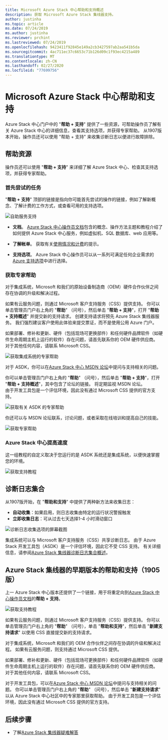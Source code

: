 ```yaml
---
title: Microsoft Azure Stack 中心帮助和支持概述
description: 获取 Microsoft Azure Stack 集线器支持。
author: justinha
ms.topic: article
ms.date: 07/24/2019
ms.author: justinha
ms.reviewer: prchint
ms.lastreviewed: 07/24/2019
ms.openlocfilehash: 9423411f92845e149a2cb3427597ab2aa541b5da
ms.sourcegitcommit: 4ac711ec37c6653c71b126d09c1f93ec4215a489
ms.translationtype: MT
ms.contentlocale: zh-CN
ms.lasthandoff: 02/27/2020
ms.locfileid: "77699756"
---
```

# <a name="microsoft-azure-stack-hub-help-and-support"></a>Microsoft Azure Stack 中心帮助和支持

Azure Stack 中心门户中的 "**帮助 + 支持**" 提供了一些资源，可帮助操作员了解有关 Azure Stack 中心的详细信息，查看其支持选项，并获得专家帮助。 从1907版本开始，操作员还可以使用 "帮助 + 支持" 来收集诊断日志以便进行故障排除。  

## <a name="help-resources"></a>帮助资源 

操作员还可以使用 "**帮助 + 支持**" 来详细了解 Azure Stack 中心、检查其支持选项，并获得专家帮助。 

### <a name="things-to-try-first"></a>首先尝试的任务

"**帮助 + 支持**" 顶部的链接是指向你可能首先尝试的操作的链接，例如了解新概念、了解计费的工作方式，或查看可用的支持选项。 

![自助服务支持](media/azure-stack-help-and-support/get-support-tiles.png)

- **文档**。 [Azure Stack 中心操作员文档](index.yml)包含的概念、操作方法主题和教程介绍了如何提供 Azure Stack 中心服务，例如虚拟机、SQL 数据库、web 应用等。 

- **了解帐单**。 获取有关[使用情况和计费](azure-stack-billing-and-chargeback.md)的提示。

- **支持选项**。 Azure Stack 中心操作员可以从一系列可满足任何企业需求的[Azure 支持选项](https://aka.ms/azstacksupport)中进行选择。 

### <a name="get-expert-help"></a>获取专家帮助 

对于集成系统，Microsoft 和我们的原始设备制造商（OEM）硬件合作伙伴之间存在协调的升级和解决过程。

如果有云服务问题，则通过 Microsoft 客户支持服务（CSS）提供支持。 你可以单击管理员门户右上角的 "**帮助**" （问号），然后单击 "**帮助 + 支持**"，打开 "**帮助 + 支持概述**" 并提交新的支持请求。 创建支持请求将预先 Azure Stack 集线器服务。 我们强烈建议客户使用此体验来提交票证，而不是使用公用 Azure 门户。 

如果部署、修补和更新、硬件（包括现场可更换部件）和任何硬件品牌软件（如硬件生命周期主机上运行的软件）存在问题，请首先联系你的 OEM 硬件供应商。 对于其他任何内容，请联系 Microsoft CSS。

![获取集成系统的专家帮助](media/azure-stack-help-and-support/get-support-integrated.png)

对于 ASDK，你可以在[Azure Stack 中心 MSDN 论坛](https://social.msdn.microsoft.com/Forums/azure/home?forum=azurestack)中提问与支持相关的问题。 

你可以单击管理员门户右上角的 "**帮助**" （问号），然后单击 "**帮助 + 支持**"，打开 "**帮助 + 支持概述**"，其中包含了论坛的链接。 将定期监视 MSDN 论坛。  
由于开发工具包是一个评估环境，因此没有通过 Microsoft CSS 提供的官方支持。

![获取有关 ASDK 的专家帮助](media/azure-stack-help-and-support/get-support-asdk.png)

你还可以与 MSDN 论坛联系，讨论问题，或者采取在线培训和提高自己的技能。 

![获取专家帮助](media/azure-stack-help-and-support/get-support-cards.png)

### <a name="get-up-to-speed-with-azure-stack-hub"></a>Azure Stack 中心提高速度

这一组教程的自定义取决于您运行的是 ASDK 系统还是集成系统，以便快速掌握您的环境。 

![获取支持教程](media/azure-stack-help-and-support/get-support-tutorials.png)

## <a name="diagnostic-log-collection"></a>诊断日志集合

从1907版开始，在 "**帮助和支持**" 中提供了两种新方法来收集日志：

- **自动收集**：如果启用，则日志收集由特定的运行状况警报触发 
- **立即收集日志**：可从过去七天选择1-4 小时滑动窗口

![诊断日志收集选项的屏幕截图](media/azure-stack-automatic-log-collection/azure-stack-log-collection-overview.png)

集成系统可以与 Microsoft 客户支持服务（CSS）共享诊断日志。 由于 Azure Stack 开发工具包（ASDK）是一个评估环境，因此它不受 CSS 支持。 有关详细信息，请参阅[Azure Stack 集线器诊断日志集合概述](azure-stack-diagnostic-log-collection-overview.md)。



## <a name="help-and-support-for-earlier-releases-azure-stack-hub-pre-1905"></a>Azure Stack 集线器的早期版本的帮助和支持（1905版）

上一 Azure Stack 中心版本还提供了一个链接，用于将重定向到[Azure Stack 中心操作员文档](https://aka.ms/adminportaldocs)的**帮助 + 支持**。

![获取支持教程](media/azure-stack-help-and-support/get-support-previous.png)

如果有云服务问题，则通过 Microsoft 客户支持服务（CSS）提供支持。 你可以单击管理员门户右上角的 "**帮助**" （问号），单击 "**帮助和支持**"，然后单击 "**新建支持请求**" 以使用 CSS 直接提交新的支持请求。

对于集成系统，Microsoft 和我们的 OEM 合作伙伴之间存在协调的升级和解决过程。 如果有云服务问题，则支持通过 Microsoft CSS 提供。 

如果部署、修补和更新、硬件（包括现场可更换部件）和任何硬件品牌软件（如硬件生命周期主机上运行的软件）存在问题，请首先联系你的 OEM 硬件供应商。 对于其他任何内容，请联系 Microsoft CSS。

对于开发工具包，可以在[Azure Stack 中心 MSDN 论坛](https://social.msdn.microsoft.com/Forums/azure/home?forum=azurestack)中提问与支持相关的问题。 你可以单击管理员门户右上角的 "**帮助**" （问号），然后单击 "**新建支持请求**" 以从 Azure Stack 中心社区中的专家那里获取帮助。
由于开发工具包是一个评估环境，因此没有通过 Microsoft CSS 提供的官方支持。

## <a name="next-steps"></a>后续步骤

- 了解[Azure Stack 集线器疑难解答](azure-stack-troubleshooting.md)